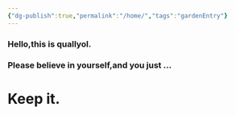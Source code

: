 ```yaml
---
{"dg-publish":true,"permalink":"/home/","tags":"gardenEntry"}
---
```


### Hello,this is quallyol.
### Please believe in yourself,and you just …
# Keep it.